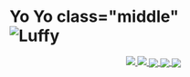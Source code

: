 <h1> Yo Yo class="middle"<br>
<img src="https://www.icegif.com/wp-content/uploads/icegif-2013.gif" class="middle" alt="Luffy" title="Luffy">
</h1>
<p align="center">
  <a href="https://www.facebook.com/Mr.Rabbit.AdAM">
    <img src="https://img.shields.io/badge/FaceBook-Pyae%20Sone%20Hmoo%20-blue">
</a>

   <a href="tiktok.com/@pyaesonehmoo0">
     <img src="https://img.shields.io/badge/Tik%20Tok-Pyae%20Sone%20Hmoo%20-green">
</a>

<pr>
   <a href="https://github.com/Mr-Rabbit-AdAM">
  <img align="center" src="https://github-readme-stats.vercel.app/api?username=Mr-Rabbit-AdAM&count_private=true&show_icons=true&theme=chartreuse-dark" />
  </a>
<a href="https://github.com/Mr-Rabbit-AdAM">
    <img align="center" src="https://github-readme-stats.vercel.app/api/top-langs/?username=Mr-Rabbit-AdAM&layout=compact&theme=chartreuse-dark&langs_count=8" />
  </a>
<img align="center" src="https://metrics.lecoq.io/Mr-Rabbit-AdAM?"/>
